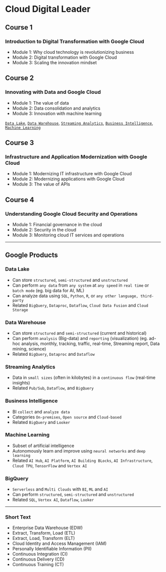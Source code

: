 # Cloud Digital Leader

## Course 1
### Introduction to Digital Transformation with Google Cloud

- Module 1: Why cloud technology is revolutionizing business
- Module 2: Digital transformation with Google Cloud
- Module 3: Scaling the innovation mindset

## Course 2
### Innovating with Data and Google Cloud

- Module 1: The value of data
- Module 2: Data consolidation and analytics
- Module 3: Innovation with machine learning

[`Data Lake`](CDL.md#data-lake), 
[`Data Warehouse`](CDL.md#data-warehouse), 
[`Streaming Analytics`](CDL.md#streaming-analytics), 
[`Business Intelligence`](CDL.md#business-intelligence),
[`Machine Learning`](CDL.md#machine-learning)

## Course 3
### Infrastructure and Application Modernization with Google Cloud

- Module 1: Modernizing IT infrastructure with Google Cloud
- Module 2: Modernizing applications with Google Cloud
- Module 3: The value of APIs

## Course 4
### Understanding Google Cloud Security and Operations

- Module 1: Financial governance in the cloud
- Module 2: Security in the cloud
- Module 3: Monitoring cloud IT services and operations

---

## Google Products

### Data Lake

- Can store `structured`, `semi-structured` and `unstructured`
- Can perform `any data` from `any system` at `any speed` in `real time` or `batch mode` (eg. big data for AI, ML)
- Can analyze data using `SQL`, `Python`, `R`, or `any other language, third-party`
- Related `BigQuery`, `Dataproc`, `Dataflow`, `Cloud Data Fusion` and `Cloud Storage`

### Data Warehouse

- Can store `structured` and `semi-structured` (current and historical)
- Can perform `analysis` (Big-data) and `reporting` (visualization) (eg. ad-hoc analysis, monthly, tracking, traffic, real-time, Streaming report, Data mining, science)
- Related `BigQuery`, `Dataproc` and `Dataflow`

### Streaming Analytics

- Data in `small sizes` (often in kilobytes) in a `continuous flow` (real-time insights)
- Related `Pub/Sub`, `Dataflow`, and `BigQuery`

### Business Intelligence

- BI `collect` and `analyze data`
- Categories `On-premises`, `Open source` and `Cloud-based`
- Related `BigQuery` and `Looker`

### Machine Learning

- Subset of artificial intelligence
- Autonomously learn and improve using `neural networks` and `deep learning`
- Related `AI Hub`, `AI Platform`, `AI Building BLocks`, `AI Infrastructure`, `Cloud TPU`, `TensorFlow` and `Vertex AI`

### BigQuery

- `Serverless` and `Multi Clouds` with `BI`, `ML` and `AI`
- Can perform  `structured`, `semi-structured` and `unstructured`
- Related `SQL`, `Vertex AI`, `Dataflow`, `Looker`

---

### Short Text

- Enterprise Data Warehouse (EDW)
- Extract, Transform, Load (ETL)
- Extract, Load, Transform (ELT)
- Cloud Identity and Access Management (IAM)
- Personally Identifiable Information (PII)
- Continuous Integration (CI)
- Continuous Delivery (CD)
- Continuous Training (CT)
